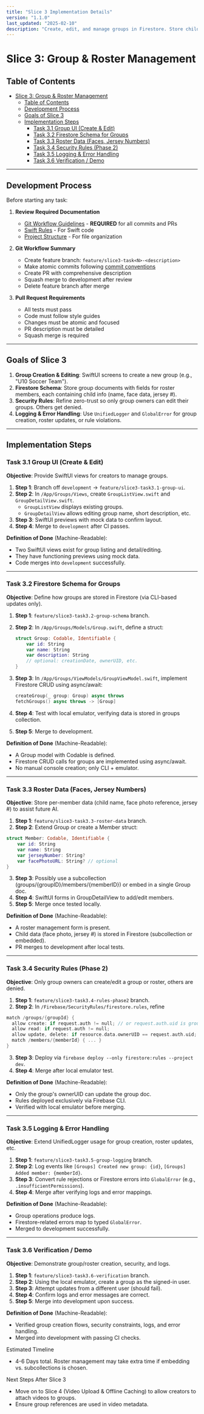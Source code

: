 ```yaml
---
title: "Slice 3 Implementation Details"
version: "1.1.0"
last_updated: "2025-02-10"
description: "Create, edit, and manage groups in Firestore. Store child face data or jersey numbers for AI referencing."
---
```


# Slice 3: Group & Roster Management

## Table of Contents

- [Slice 3: Group \& Roster Management](#slice-3-group--roster-management)
  - [Table of Contents](#table-of-contents)
  - [Development Process](#development-process)
  - [Goals of Slice 3](#goals-of-slice-3)
  - [Implementation Steps](#implementation-steps)
    - [Task 3.1 Group UI (Create \& Edit)](#task-31-group-ui-create--edit)
    - [Task 3.2 Firestore Schema for Groups](#task-32-firestore-schema-for-groups)
    - [Task 3.3 Roster Data (Faces, Jersey Numbers)](#task-33-roster-data-faces-jersey-numbers)
    - [Task 3.4 Security Rules (Phase 2)](#task-34-security-rules-phase-2)
    - [Task 3.5 Logging \& Error Handling](#task-35-logging--error-handling)
    - [Task 3.6 Verification / Demo](#task-36-verification--demo)

---

## Development Process

Before starting any task:

1. **Review Required Documentation**
   - [Git Workflow Guidelines](../../.cursor/rules/git_workflow.mdc) - **REQUIRED** for all commits and PRs
   - [Swift Rules](../../.cursor/rules/swift-rules.mdc) - For Swift code
   - [Project Structure](../../.cursor/rules/project-structure.mdc) - For file organization

2. **Git Workflow Summary**
   - Create feature branch: `feature/slice3-task<N>-<description>`
   - Make atomic commits following [commit conventions](../git_workflow.md#commit-process)
   - Create PR with comprehensive description
   - Squash merge to development after review
   - Delete feature branch after merge

3. **Pull Request Requirements**
   - All tests must pass
   - Code must follow style guides
   - Changes must be atomic and focused
   - PR description must be detailed
   - Squash merge is required

---

## Goals of Slice 3

1. **Group Creation & Editing**: SwiftUI screens to create a new group (e.g., "U10 Soccer Team").  
2. **Firestore Schema**: Store group documents with fields for roster members, each containing child info (name, face data, jersey #).  
3. **Security Rules**: Refine zero-trust so only group owners can edit their groups. Others get denied.  
4. **Logging & Error Handling**: Use `UnifiedLogger` and `GlobalError` for group creation, roster updates, or rule violations.

---

## Implementation Steps

### Task 3.1 Group UI (Create & Edit)

**Objective**: Provide SwiftUI views for creators to manage groups.

1. **Step 1**: Branch off `development` → `feature/slice3-task3.1-group-ui`.  
2. **Step 2**: In `/App/Groups/Views`, create `GroupListView.swift` and `GroupDetailView.swift`.  
   - `GroupListView` displays existing groups.  
   - `GroupDetailView` allows editing group name, short description, etc.  
3. **Step 3**: SwiftUI previews with mock data to confirm layout.  
4. **Step 4**: Merge to `development` after CI passes.

**Definition of Done** (Machine-Readable):

- Two SwiftUI views exist for group listing and detail/editing.
- They have functioning previews using mock data.
- Code merges into `development` successfully.

---

### Task 3.2 Firestore Schema for Groups

**Objective**: Define how groups are stored in Firestore (via CLI-based updates only).

1. **Step 1**: `feature/slice3-task3.2-group-schema` branch.  
2. **Step 2**: In `/App/Groups/Models/Group.swift`, define a struct:

   ```swift
   struct Group: Codable, Identifiable {
       var id: String
       var name: String
       var description: String
       // optional: creationDate, ownerUID, etc.
   }
   ```

3. **Step 3**: In `/App/Groups/ViewModels/GroupViewModel.swift`, implement Firestore CRUD using async/await:

   ```swift
   createGroup(_ group: Group) async throws
   fetchGroups() async throws -> [Group]
   ```

4. **Step 4**: Test with local emulator, verifying data is stored in groups collection.
5. **Step 5**: Merge to development.

**Definition of Done** (Machine-Readable):

- A Group model with Codable is defined.
- Firestore CRUD calls for groups are implemented using async/await.
- No manual console creation; only CLI + emulator.

---

### Task 3.3 Roster Data (Faces, Jersey Numbers)

**Objective**: Store per-member data (child name, face photo reference, jersey #) to assist future AI.

1. **Step 1**: `feature/slice3-task3.3-roster-data` branch.
2. **Step 2**: Extend Group or create a Member struct:

```swift
struct Member: Codable, Identifiable {
    var id: String
    var name: String
    var jerseyNumber: String?
    var facePhotoURL: String? // optional
}
```

3. **Step 3**: Possibly use a subcollection (groups/{groupID}/members/{memberID}) or embed in a single Group doc.
4. **Step 4**: SwiftUI forms in GroupDetailView to add/edit members.
5. **Step 5**: Merge once tested locally.

**Definition of Done** (Machine-Readable):

- A roster management form is present.
- Child data (face photo, jersey #) is stored in Firestore (subcollection or embedded).
- PR merges to development after local tests.

---

### Task 3.4 Security Rules (Phase 2)

**Objective**: Only group owners can create/edit a group or roster, others are denied.

1. **Step 1**: `feature/slice3-task3.4-rules-phase2` branch.
2. **Step 2**: In `/Firebase/SecurityRules/firestore.rules`, refine

```swift
match /groups/{groupId} {
  allow create: if request.auth != null; // or request.auth.uid is group owner
  allow read: if request.auth != null;
  allow update, delete: if resource.data.ownerUID == request.auth.uid;
  match /members/{memberId} { ... }
}
```

3. **Step 3**: Deploy via `firebase deploy --only firestore:rules --project dev`.
4. **Step 4**: Merge after local emulator test.

**Definition of Done** (Machine-Readable):

- Only the group's ownerUID can update the group doc.
- Rules deployed exclusively via Firebase CLI.
- Verified with local emulator before merging.

---

### Task 3.5 Logging & Error Handling

**Objective**: Extend UnifiedLogger usage for group creation, roster updates, etc.

1. **Step 1**: `feature/slice3-task3.5-group-logging` branch.
2. **Step 2**: Log events like `[Groups] Created new group: {id}`, `[Groups] Added member: {memberId}`.
3. **Step 3**: Convert rule rejections or Firestore errors into `GlobalError` (e.g., `.insufficientPermissions`).
4. **Step 4**: Merge after verifying logs and error mappings.

**Definition of Done** (Machine-Readable):

- Group operations produce logs.
- Firestore-related errors map to typed `GlobalError`.
- Merged to development successfully.

---

### Task 3.6 Verification / Demo

**Objective**: Demonstrate group/roster creation, security, and logs.

1. **Step 1**: `feature/slice3-task3.6-verification` branch.
2. **Step 2**: Using the local emulator, create a group as the signed-in user.
3. **Step 3**: Attempt updates from a different user (should fail).
4. **Step 4**: Confirm logs and error messages are correct.
5. **Step 5**: Merge into development upon success.

**Definition of Done** (Machine-Readable):

- Verified group creation flows, security constraints, logs, and error handling.
- Merged into development with passing CI checks.

Estimated Timeline

- 4-6 Days total. Roster management may take extra time if embedding vs. subcollections is chosen.

Next Steps After Slice 3

- Move on to Slice 4 (Video Upload & Offline Caching) to allow creators to attach videos to groups.
- Ensure group references are used in video metadata.
